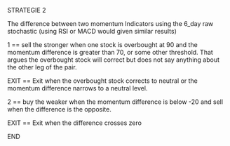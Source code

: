STRATEGIE 2

The difference between two momentum Indicators using the 6_day raw stochastic (using RSI or MACD would given similar results)

1 == sell the stronger when one stock is overbought at 90 and the momentum difference is greater than 70, or some other threshold. That argues the overbought stock will correct but does not say anything about the other leg of the pair.

EXIT == Exit when the overbought stock corrects to neutral or the momentum difference narrows to a neutral level.

2 == buy the weaker when the momentum difference is below -20 and sell when the difference is the opposite.

EXIT == Exit when the difference crosses zero

END
